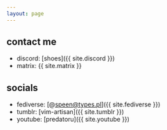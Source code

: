 ```yaml
---
layout: page
---
```

## contact me
- discord: [shoes]({{ site.discord }})
- matrix: {{ site.matrix }}

## socials
- fediverse: [@speen@types.pl]({{ site.fediverse }})
- tumblr: [vim-artisan]({{ site.tumblr }})
- youtube: [predatoru]({{ site.youtube }})